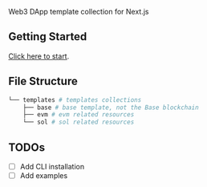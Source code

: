 Web3 DApp template collection for Next.js

## Getting Started

[Click here to start](./templates/base/).

## File Structure

```bash
└── templates # templates collections
    ├── base # base template, not the Base blockchain
    ├── evm # evm related resources
    └── sol # sol related resources
```

## TODOs

- [ ] Add CLI installation
- [ ] Add examples
